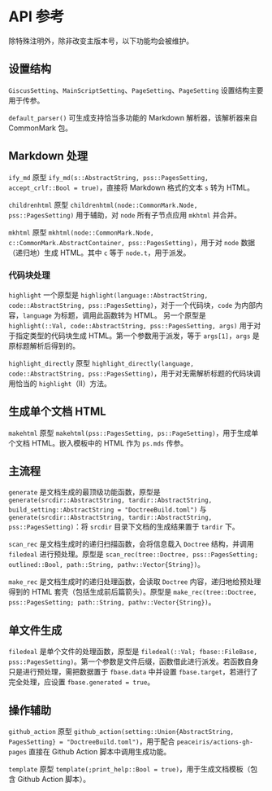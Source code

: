 # API 参考
除特殊注明外，除非改变主版本号，以下功能均会被维护。

## 设置结构
`GiscusSetting`、`MainScriptSetting`、`PageSetting`、`PageSetting` 设置结构主要用于传参。

`default_parser()` 可生成支持恰当多功能的 Markdown 解析器，该解析器来自 CommonMark 包。

## Markdown 处理
`ify_md` 原型 `ify_md(s::AbstractString, pss::PagesSetting, accept_crlf::Bool = true)`，直接将 Markdown 格式的文本 `s` 转为 HTML。

`childrenhtml` 原型 `childrenhtml(node::CommonMark.Node, pss::PagesSetting)` 用于辅助，对 `node` 所有子节点应用 `mkhtml` 并合并。

`mkhtml` 原型 `mkhtml(node::CommonMark.Node, c::CommonMark.AbstractContainer, pss::PagesSetting)`，用于对 `node` 数据（递归地）生成 HTML。其中 `c` 等于 `node.t`，用于派发。

### 代码块处理
`highlight` 一个原型是 `highlight(language::AbstractString, code::AbstractString, pss::PagesSetting)`，对于一个代码块，`code` 为内部内容，`language` 为标题，调用此函数转为 HTML。
另一个原型是 `highlight(::Val, code::AbstractString, pss::PagesSetting, args)` 用于对于指定类型的代码块生成 HTML。第一个参数用于派发，等于 `args[1]`，`args` 是原标题解析后得到的。

`highlight_directly` 原型 `highlight_directly(language, code::AbstractString, pss::PagesSetting)`，用于对无需解析标题的代码块调用恰当的 `highlight`（Ⅱ）方法。

## 生成单个文档 HTML
`makehtml` 原型 `makehtml(pss::PagesSetting, ps::PageSetting)`，用于生成单个文档 HTML。嵌入模板中的 HTML 作为 `ps.mds` 传参。

## 主流程
`generate` 是文档生成的最顶级功能函数，原型是 `generate(srcdir::AbstractString, tardir::AbstractString, build_setting::AbstractString = "DoctreeBuild.toml")` 与 `generate(srcdir::AbstractString, tardir::AbstractString, pss::PagesSetting)`：将 `srcdir` 目录下文档的生成结果置于 `tardir` 下。

`scan_rec` 是文档生成时的递归扫描函数，会将信息载入 `Doctree` 结构，并调用 `filedeal` 进行预处理。原型是 `scan_rec(tree::Doctree, pss::PagesSetting; outlined::Bool, path::String, pathv::Vector{String})`。

`make_rec` 是文档生成时的递归处理函数，会读取 `Doctree` 内容，递归地给预处理得到的 HTML 套壳（包括生成前后篇箭头）。原型是 `make_rec(tree::Doctree, pss::PagesSetting; path::String, pathv::Vector{String})`。

## 单文件生成
`filedeal` 是单个文件的处理函数，原型是 `filedeal(::Val; fbase::FileBase, pss::PagesSetting)`。第一个参数是文件后缀，函数借此进行派发。若函数自身只是进行预处理，需把数据置于 `fbase.data` 中并设置 `fbase.target`，若进行了完全处理，应设置 `fbase.generated = true`。

## 操作辅助
`github_action` 原型 `github_action(setting::Union{AbstractString, PagesSetting} = "DoctreeBuild.toml")`，用于配合 `peaceiris/actions-gh-pages` 直接在 Github Action 脚本中调用生成功能。

`template` 原型 `template(;print_help::Bool = true)`，用于生成文档模板（包含 Github Action 脚本）。
